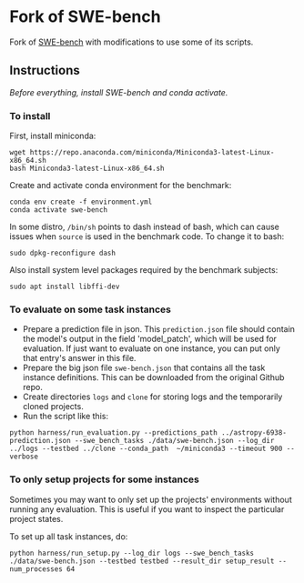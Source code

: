 # Fork of SWE-bench

Fork of [SWE-bench](https://github.com/princeton-nlp/SWE-bench) with modifications to use some of its scripts.


## Instructions

_Before everything, install SWE-bench and conda activate._


### To install

First, install miniconda:

```
wget https://repo.anaconda.com/miniconda/Miniconda3-latest-Linux-x86_64.sh
bash Miniconda3-latest-Linux-x86_64.sh
```

Create and activate conda environment for the benchmark:

```
conda env create -f environment.yml
conda activate swe-bench
```

In some distro, `/bin/sh` points to dash instead of bash, which can cause issues when `source` is used in the benchmark code. To change it to bash:

```
sudo dpkg-reconfigure dash
```

Also install system level packages required by the benchmark subjects:

```
sudo apt install libffi-dev
```


### To evaluate on some task instances

- Prepare a prediction file in json. This `prediction.json` file should contain the model's output
in the field 'model_patch', which will be used for evaluation.
If just want to evaluate on one instance, you can put only that entry's answer in this file.
- Prepare the big json file `swe-bench.json` that contains all the task instance definitions.
This can be downloaded from the original Github repo.
- Create directories `logs` and `clone` for storing logs and the temporarily cloned projects.
- Run the script like this:

```
python harness/run_evaluation.py --predictions_path ../astropy-6938-prediction.json --swe_bench_tasks ./data/swe-bench.json --log_dir ../logs --testbed ../clone --conda_path  ~/miniconda3 --timeout 900 --verbose
```

### To only setup projects for some instances

Sometimes you may want to only set up the projects' environments without running any evaluation.
This is useful if you want to inspect the particular project states.

To set up all task instances, do:

```
python harness/run_setup.py --log_dir logs --swe_bench_tasks ./data/swe-bench.json --testbed testbed --result_dir setup_result --num_processes 64
```
